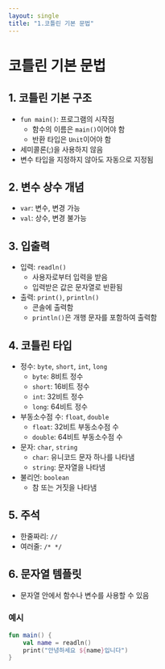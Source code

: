 ```yaml
---
layout: single
title: "1.코틀린 기본 문법"
---
```

# 코틀린 기본 문법

## 1. 코틀린 기본 구조

* `fun main()`: 프로그램의 시작점
    * 함수의 이름은 `main()`이어야 함
    * 반환 타입은 `Unit`이어야 함
* 세미콜론(;)을 사용하지 않음
* 변수 타입을 지정하지 않아도 자동으로 지정됨

## 2. 변수 상수 개념

* `var`: 변수, 변경 가능
* `val`: 상수, 변경 불가능

## 3. 입출력

* 입력: `readln()`
    * 사용자로부터 입력을 받음
    * 입력받은 값은 문자열로 반환됨
* 출력: `print()`, `println()`
    * 콘솔에 출력함
    * `println()`은 개행 문자를 포함하여 출력함

## 4. 코틀린 타입

* 정수: `byte`, `short`, `int`, `long`
    * `byte`: 8비트 정수
    * `short`: 16비트 정수
    * `int`: 32비트 정수
    * `long`: 64비트 정수
* 부동소수점 수: `float`, `double`
    * `float`: 32비트 부동소수점 수
    * `double`: 64비트 부동소수점 수
* 문자: `char`, `string`
    * `char`: 유니코드 문자 하나를 나타냄
    * `string`: 문자열을 나타냄
* 불리언: `boolean`
    * 참 또는 거짓을 나타냄

## 5. 주석

* 한줄짜리: `//`
* 여러줄: `/* */`

## 6. 문자열 템플릿

* 문자열 안에서 함수나 변수를 사용할 수 있음

### 예시

```kotlin
fun main() {
    val name = readln()
    print("안녕하세요 ${name}입니다")
}
```
